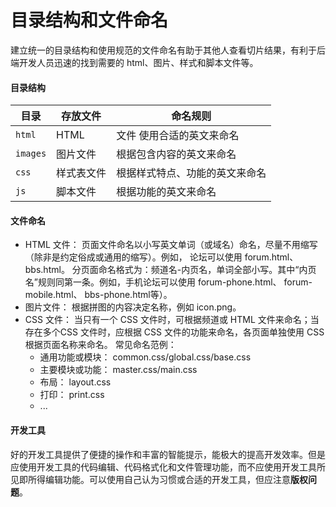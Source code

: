 # 目录结构和文件命名

建立统一的目录结构和使用规范的文件命名有助于其他人查看切片结果，有利于后端开发人员迅速的找到需要的 html、图片、样式和脚本文件等。
 
#### 目录结构

| 目录 | 存放文件 | 命名规则| 
| --| --| --|
| `html` | HTML | 文件 使用合适的英文来命名| 
| `images`|  图片文件 | 根据包含内容的英文来命名| 
| `css` | 样式表文件 | 根据样式特点、功能的英文来命名| 
| `js` | 脚本文件 | 根据功能的英文来命名| 

#### 文件命名
* HTML 文件：
页面文件命名以小写英文单词（或域名）命名，尽量不用缩写（除非是约定俗成或通用的缩写）。例如， 论坛可以使用 forum.html、 bbs.html。
分页面命名格式为：频道名-内页名，单词全部小写。其中“内页名”规则同第一条。例如，手机论坛可以使用 forum-phone.html、 forum-mobile.html、 bbs-phone.html等）。
* 图片文件： 根据拼图的内容决定名称，例如 icon.png。
* CSS 文件： 当只有一个 CSS 文件时，可根据频道或 HTML 文件来命名；当存在多个CSS 文件时，应根据 CSS 文件的功能来命名，各页面单独使用 CSS 根据页面名称来命名。
常见命名范例：
	* 通用功能或模块： common.css/global.css/base.css
	* 主要模块或功能： master.css/main.css
	* 布局： layout.css
	* 打印： print.css
	* ...

#### 开发工具
好的开发工具提供了便捷的操作和丰富的智能提示，能极大的提高开发效率。但是应使用开发工具的代码编辑、代码格式化和文件管理功能，而不应使用开发工具所见即所得编辑功能。可以使用自己认为习惯或合适的开发工具，但应注意**版权问题**。
 